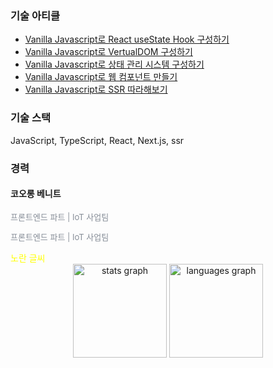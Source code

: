 ###

### 기술 아티클 
- [Vanilla Javascript로 React useState Hook 구성하기](https://www.google.com)
- [Vanilla Javascript로 VertualDOM 구성하기](https://www.naver.com)
- [Vanilla Javascript로 상태 관리 시스템 구성하기](https://www.daum.net)
- [Vanilla Javascript로 웹 컴포넌트 만들기](https://www.daum.net)
- [Vanilla Javascript로 SSR 따라해보기](https://www.daum.net)



### 기술 스택
JavaScript, TypeScript, React, Next.js, ssr

<h3>경력</h3> 

<h4> 코오롱 베니트 </h4>
<p style="color: #878e98; font-size: 13px; text-align: left; line-height: 19px;">프론트엔드 파트 | IoT 사업팀</p>
<p style="color: #878e98; font-size: 13px; text-align: left; line-height: 19px;">프론트엔드 파트 | IoT 사업팀</p>
<span style="color:yellow">노란 글씨</span>





<div align="center">
  <img src="https://github-readme-stats.vercel.app/api?username=lightgoorm&hide_title=false&hide_rank=false&show_icons=true&include_all_commits=true&count_private=true&disable_animations=false&theme=dracula&locale=en&hide_border=false" height="150" alt="stats graph"  />
  <img src="https://github-readme-stats.vercel.app/api/top-langs?username=lightgoorm&locale=en&hide_title=false&layout=compact&card_width=320&langs_count=5&theme=dracula&hide_border=false" height="150" alt="languages graph"  />
</div>

